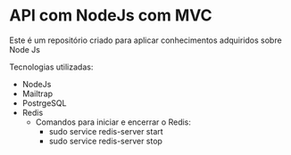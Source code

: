 # API com NodeJs com MVC

Este é um repositório criado para aplicar conhecimentos adquiridos sobre Node Js


Tecnologias utilizadas:
- NodeJs
- Mailtrap
- PostrgeSQL
- Redis
  - Comandos para iniciar e encerrar o Redis:
    - sudo service redis-server start
    - sudo service redis-server stop
